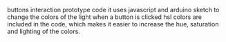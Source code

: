 buttons interaction prototype code 
it uses javascript and arduino sketch to change the colors of the light when a button is clicked
hsl colors are included in the code, which makes it easier to increase the hue, saturation and lighting of the colors.  

